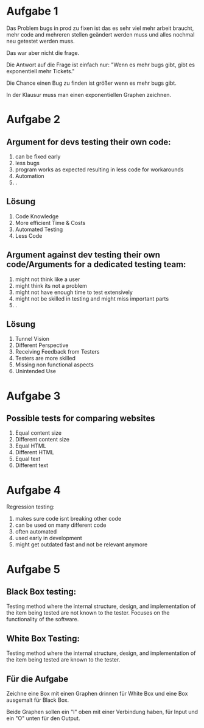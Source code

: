 # Aufgabe 1

Das Problem bugs in prod zu fixen ist das es sehr viel mehr arbeit braucht, mehr code and mehreren stellen geändert werden muss und alles nochmal neu getestet werden muss.

Das war aber nicht die frage.

Die Antwort auf die Frage ist einfach nur: "Wenn es mehr bugs gibt, gibt es exponentiell mehr Tickets."

Die Chance einen Bug zu finden ist größer wenn es mehr bugs gibt.

In der Klausur muss man einen exponentiellen Graphen zeichnen.

# Aufgabe 2

## Argument for devs testing their own code:

1. can be fixed early
2. less bugs
3. program works as expected resulting in less code for workarounds
4. Automation
5. .

## Lösung

1. Code Knowledge
2. More efficient Time & Costs
3. Automated Testing
4. Less Code

## Argument against dev testing their own code/Arguments for a dedicated testing team:

1. might not think like a user
2. might think its not a problem
3. might not have enough time to test extensively
4. might not be skilled in testing and might miss important parts
5. .

## Lösung

1. Tunnel Vision
2. Different Perspective
3. Receiving Feedback from Testers
4. Testers are more skilled
5. Missing non functional aspects
6. Unintended Use

# Aufgabe 3

## Possible tests for comparing websites

1. Equal content size
2. Different content size
3. Equal HTML
4. Different HTML
5. Equal text
6. Different text

# Aufgabe 4

Regression testing:

1. makes sure code isnt breaking other code
2. can be used on many different code
3. often automated
4. used early in development
5. might get outdated fast and not be relevant anymore

# Aufgabe 5

## Black Box testing:

Testing method where the internal structure, design, and implementation of the item being tested are not known to the tester.
Focuses on the functionality of the software.

## White Box Testing:

Testing method where the internal structure, design, and implementation of the item being tested are known to the tester.

## Für die Aufgabe

Zeichne eine Box mit einen Graphen drinnen für White Box und eine Box ausgemalt für Black Box.

Beide Graphen sollen ein "I" oben mit einer Verbindung haben, für Input und ein "O" unten für den Output.
